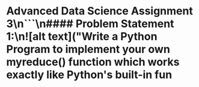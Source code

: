 # Advanced Data Science Assignment 3\n```\n#### Problem Statement​ ​1:\n![alt text]("Write a Python Program to implement your own myreduce() function which works exactly like Python's built-in fun